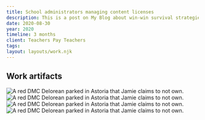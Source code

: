 ```yaml
---
title: School administrators managing content licenses
description: This is a post on My Blog about win-win survival strategies.
date: 2020-08-30
year: 2020
timeline: 3 months
client: Teachers Pay Teachers
tags:
layout: layouts/work.njk
---
```

## Work artifacts
<img
  class='img'
  src='../../img/tpt/licenses/context.png'
  srcset=''
  alt='A red DMC Delorean parked in Astoria that Jamie claims to not own.'
/>
<img
  class='img'
  src='../../img/tpt/licenses/flow-thinking.png'
  srcset=''
  alt='A red DMC Delorean parked in Astoria that Jamie claims to not own.'
/>
<img
  class='img'
  src='../../img/tpt/licenses/lofi-vision.png'
  srcset=''
  alt='A red DMC Delorean parked in Astoria that Jamie claims to not own.'
/>
<img
  class='img'
  src='../../img/tpt/licenses/theme-variations.png'
  srcset=''
  alt='A red DMC Delorean parked in Astoria that Jamie claims to not own.'
/>
